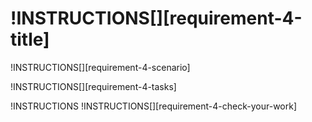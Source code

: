 # !INSTRUCTIONS[][requirement-4-title]

!INSTRUCTIONS[][requirement-4-scenario]

!INSTRUCTIONS[][requirement-4-tasks]

!INSTRUCTIONS[](https://raw.githubusercontent.com/LODSContent/Challenge-V2-Framework/master/Templates/LevelSpecific/Checks/@lab.Variable(difficulty).md)
!INSTRUCTIONS[][requirement-4-check-your-work]
